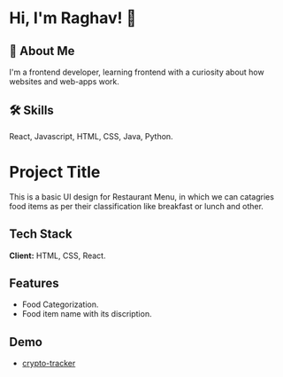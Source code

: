 
# Hi, I'm Raghav! 👋


## 🚀 About Me
I'm a frontend developer, learning frontend with a curiosity about how websites and web-apps work.


## 🛠 Skills
React, Javascript, HTML, CSS, Java, Python.


# Project Title

This is a basic UI design for Restaurant Menu, in which we can catagries food items as per their classification like breakfast or lunch and other.



## Tech Stack

**Client:** HTML, CSS, React.



## Features

- Food Categorization. 
- Food item name with its discription.


## Demo

- [crypto-tracker](https://kateironic.github.io/food-menu-card)

